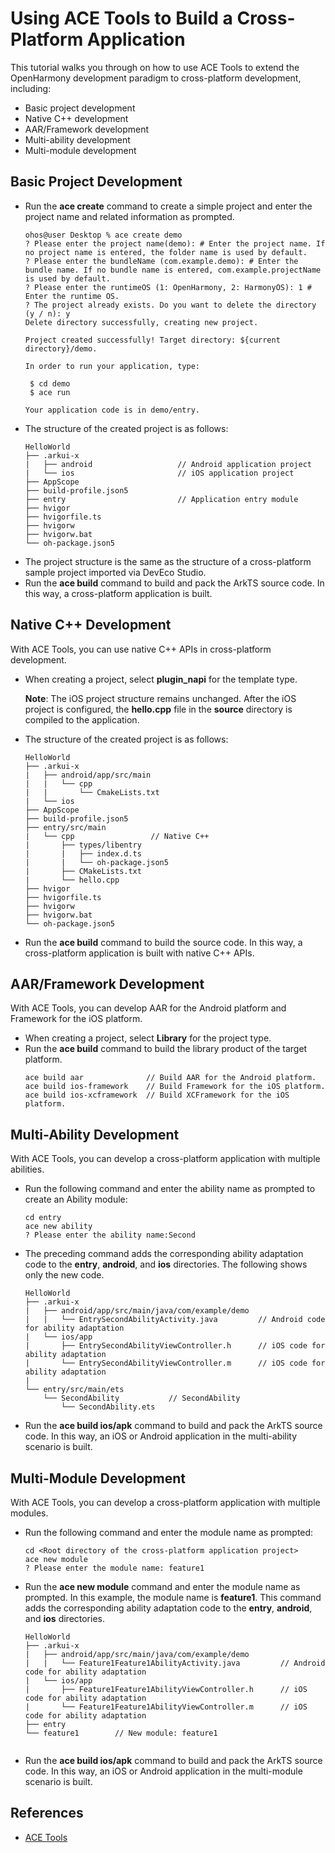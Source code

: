 # Using ACE Tools to Build a Cross-Platform Application

This tutorial walks you through on how to use ACE Tools to extend the OpenHarmony development paradigm to cross-platform development, including:

* Basic project development
* Native C++ development
* AAR/Framework development
* Multi-ability development
* Multi-module development

## Basic Project Development
* Run the **ace create** command to create a simple project and enter the project name and related information as prompted.
    ```shell
    ohos@user Desktop % ace create demo
   ? Please enter the project name(demo): # Enter the project name. If no project name is entered, the folder name is used by default.
   ? Please enter the bundleName (com.example.demo): # Enter the bundle name. If no bundle name is entered, com.example.projectName is used by default.
   ? Please enter the runtimeOS (1: OpenHarmony, 2: HarmonyOS): 1 # Enter the runtime OS.
   ? The project already exists. Do you want to delete the directory (y / n): y
   Delete directory successfully, creating new project.
   
   Project created successfully! Target directory: ${current directory}/demo.
   
   In order to run your application, type:
   
     $ cd demo
     $ ace run
   
   Your application code is in demo/entry.
   ```
* The structure of the created project is as follows:
    ```
    HelloWorld
    ├── .arkui-x
    |   ├── android                   // Android application project
    |   └── ios                       // iOS application project
    ├── AppScope
    ├── build-profile.json5
    ├── entry                         // Application entry module
    ├── hvigor
    ├── hvigorfile.ts
    ├── hvigorw
    ├── hvigorw.bat
    └── oh-package.json5
    ```
* The project structure is the same as the structure of a cross-platform sample project imported via DevEco Studio.
* Run the **ace build** command to build and pack the ArkTS source code. In this way, a cross-platform application is built.
## Native C++ Development
With ACE Tools, you can use native C++ APIs in cross-platform development.
* When creating a project, select **plugin_napi** for the template type.

  **Note**: The iOS project structure remains unchanged. After the iOS project is configured, the **hello.cpp** file in the **source** directory is compiled to the application.

* The structure of the created project is as follows:

    ```
    HelloWorld
    ├── .arkui-x
    |   ├── android/app/src/main  
    |   |   └── cpp
    |   |       └── CmakeLists.txt
    |   └── ios             
    ├── AppScope                             
    ├── build-profile.json5
    ├── entry/src/main
    |   └── cpp                 // Native C++
    |       ├── types/libentry
    |       |   ├── index.d.ts 
    |       |   └── oh-package.json5
    |       ├── CMakeLists.txt
    |       └── hello.cpp 
    ├── hvigor
    ├── hvigorfile.ts
    ├── hvigorw
    ├── hvigorw.bat
    └── oh-package.json5
    ```
* Run the **ace build** command to build the source code. In this way, a cross-platform application is built with native C++ APIs.

## AAR/Framework Development
With ACE Tools, you can develop AAR for the Android platform and Framework for the iOS platform.
* When creating a project, select **Library** for the project type.
* Run the **ace build** command to build the library product of the target platform.
    ```shell
    ace build aar              // Build AAR for the Android platform.
    ace build ios-framework    // Build Framework for the iOS platform.
    ace build ios-xcframework  // Build XCFramework for the iOS platform.
    ```
## Multi-Ability Development
With ACE Tools, you can develop a cross-platform application with multiple abilities.
* Run the following command and enter the ability name as prompted to create an Ability module:
    ```
    cd entry
    ace new ability
    ? Please enter the ability name:Second
    ```
* The preceding command adds the corresponding ability adaptation code to the **entry**, **android**, and **ios** directories. The following shows only the new code.
    ```
    HelloWorld
    ├── .arkui-x
    |   ├── android/app/src/main/java/com/example/demo
    |   |   └── EntrySecondAbilityActivity.java         // Android code for ability adaptation                  
    |   └── ios/app
    |       ├── EntrySecondAbilityViewController.h      // iOS code for ability adaptation
    |       └── EntrySecondAbilityViewController.m      // iOS code for ability adaptation                       
    |               
    └── entry/src/main/ets              
        └── SecondAbility           // SecondAbility
            └── SecondAbility.ets             
    ```
* Run the **ace build ios/apk** command to build and pack the ArkTS source code. In this way, an iOS or Android application in the multi-ability scenario is built.
## Multi-Module Development
With ACE Tools, you can develop a cross-platform application with multiple modules.
* Run the following command and enter the module name as prompted:
    ```
    cd <Root directory of the cross-platform application project>
    ace new module
    ? Please enter the module name: feature1
    ```
* Run the **ace new module** command and enter the module name as prompted. In this example, the module name is **feature1**. This command adds the corresponding ability adaptation code to the **entry**, **android**, and **ios** directories.
    ```
    HelloWorld
    ├── .arkui-x
    |   ├── android/app/src/main/java/com/example/demo
    |   |   └── Feature1Feature1AbilityActivity.java         // Android code for ability adaptation
    |   └── ios/app
    |       ├── Feature1Feature1AbilityViewController.h      // iOS code for ability adaptation
    |       └── Feature1Feature1AbilityViewController.m      // iOS code for ability adaptation                       
    ├── entry              
    └── feature1        // New module: feature1
             
    ```
* Run the **ace build ios/apk** command to build and pack the ArkTS source code. In this way, an iOS or Android application in the multi-module scenario is built.

##  References

- [ACE Tools](https://gitee.com/arkui-x/cli/blob/master/README-EN.md)

